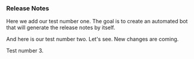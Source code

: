 ### Release Notes

Here we add our test number one. The goal is to create an automated bot that will generate the release notes by itself.

And here is our test number two. Let's see. New changes are coming.

Test number 3.
